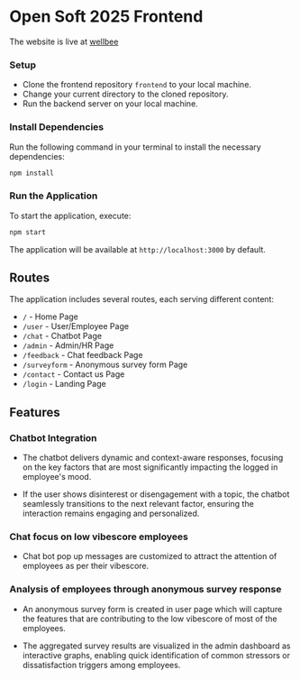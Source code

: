 # Open Soft 2025 Frontend

The website is live at [wellbee](https://www.wellbee.live)

### Setup

- Clone the frontend repository `frontend` to your local machine.
- Change your current directory to the cloned repository.
- Run the backend server on your local machine.



### Install Dependencies

Run the following command in your terminal to install the necessary dependencies:

```bash
npm install
```

### Run the Application

To start the application, execute:

```bash
npm start
```

The application will be available at `http://localhost:3000` by default.

## Routes

The application includes several routes, each serving different content:

- `/` - Home Page
- `/user` - User/Employee Page
- `/chat` - Chatbot Page
- `/admin` - Admin/HR Page
- `/feedback` - Chat feedback Page 
- `/surveyform` - Anonymous survey form Page
- `/contact` - Contact us Page
- `/login` - Landing Page


## Features


### Chatbot Integration

  - The chatbot delivers dynamic and context-aware responses, focusing on the key factors that are most significantly impacting the logged in employee's mood.

  - If the user shows disinterest or disengagement with a topic, the chatbot seamlessly transitions to the next relevant factor, ensuring the interaction remains engaging and personalized.

### Chat focus on low vibescore employees

  - Chat bot pop up messages are customized to attract the attention of employees as per their vibescore.

### Analysis of employees through anonymous survey response

  - An anonymous survey form is created in user page which will capture the features that are contributing to the low vibescore of most of the employees.   

  - The aggregated survey results are visualized in the admin dashboard as interactive graphs, enabling quick identification of common stressors or dissatisfaction triggers among employees.
